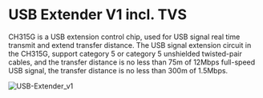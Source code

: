 # USB Extender V1 incl. TVS

CH315G is a USB extension control chip, used for USB signal real time transmit and extend transfer distance.
The USB signal extension circuit in the CH315G, support category 5 or category 5 unshielded twisted-pair cables, 
and the transfer distance is no less than 75m of 12Mbps full-speed USB signal, the transfer distance is no less than 300m of 1.5Mbps.

![USB-Extender_v1](https://github.com/user-attachments/assets/d4110e31-fbb4-49b4-b967-9535b1dd428e)




